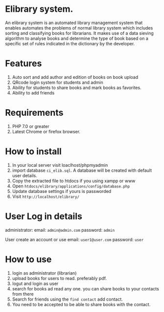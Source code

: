 # Elibrary system.

An elibrary system is an automated library management system that enables automates the problems of normal library system which
includes sorting and classifying books for librarians. It makes use of a data sieving algorithm to analyse books and determine the
type of book based on a specific set of rules indicated in the dictionary by the developer.

# Features
1. Auto sort and add author and edition of books on book upload
1. QRcode login system for students and admin
1. Ability for students to share books and mark books as favorites.
1. Ability to add friends

# Requirements
1. PHP 7.0 or greater
1. Latest Chrome or firefox browser.
    
# How to install
1. In your local server visit loaclhost/phpmyadmin
1. import database `ci_elib.sql`. A database will be created with default user details.
1. Copy the extracted file to htdocs if you using xampp or www
1. Open `htdocs/elibrary/applications/config/database.php`
1. Update database settings if yours is passworded
1. Visit `http://localhost/elibrary/`

# User Log in details

administrator:
   email: `admin@admin.com`
   password: `admin`

User create an account or use
    email: `user1@user.com`
    password: `user`
    
# How to use
1. login as administrator (librarian)
1. upload books for users to read. preferably pdf.
1. logut and login as user
1. search for books ad read any one. you can share books to your contacts from there
1. Search for friends using the `find contact` add contact.
1. You need to be accepted to be able to share books with the contact.
